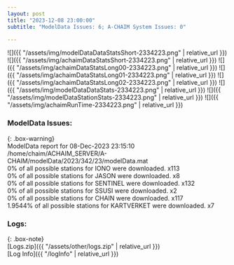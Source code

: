 ```yaml
---
layout: post
title: "2023-12-08 23:00:00"
subtitle: "ModelData Issues: 6; A-CHAIM System Issues: 0"

---
```


![]({{ "/assets/img/modelDataDataStatsShort-2334223.png" | relative_url }})
![]({{ "/assets/img/achaimDataStatsShort-2334223.png" | relative_url }})
![]({{ "/assets/img/achaimDataStatsLong00-2334223.png" | relative_url }})
![]({{ "/assets/img/achaimDataStatsLong01-2334223.png" | relative_url }})
![]({{ "/assets/img/achaimDataStatsLong02-2334223.png" | relative_url }})
![]({{ "/assets/img/modelDataDataStats-2334223.png" | relative_url }})
![]({{ "/assets/img/modelDataStationStats-2334223.png" | relative_url }})
![]({{ "/assets/img/achaimRunTime-2334223.png" | relative_url }})


### ModelData Issues:  
  
{: .box-warning}  
 ModelData report for 08-Dec-2023 23:15:10   
 /home/chaim/ACHAIM_SERVER/A-CHAIM/modelData/2023/342/23/modelData.mat   
 0% of all possible stations for IONO were downloaded. x113   
 0% of all possible stations for JASON were downloaded. x8   
 0% of all possible stations for SENTINEL were downloaded. x132   
 0% of all possible stations for SSUSI were downloaded. x2   
 0% of all possible stations for CHAIN were downloaded. x117   
 1.9544% of all possible stations for KARTVERKET were downloaded. x7   
  


### Logs:  
  
{: .box-note}  
[Logs.zip]({{ "/assets/other/logs.zip" | relative_url }})  
[Log Info]({{ "/logInfo" | relative_url }})  
